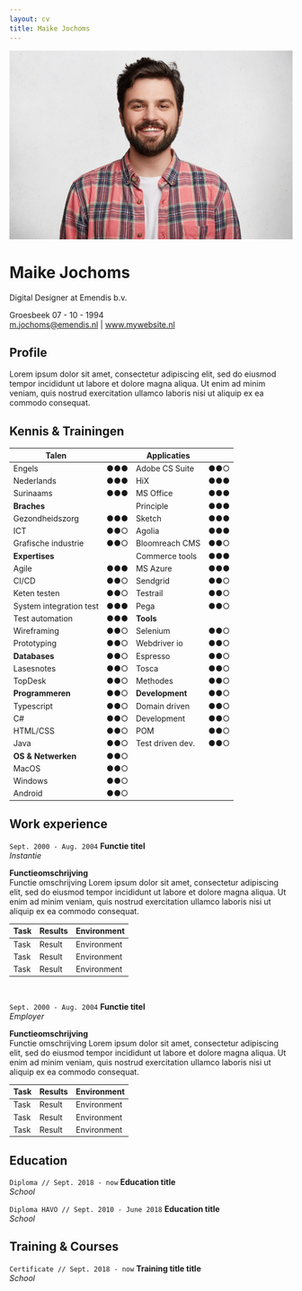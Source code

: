```yaml
---
layout: cv
title: Maike Jochoms
---
```


<div id="sectionMain" markdown=1>
<div id="sectionMainPhoto" markdown=1>

<!-- Add your profile picture to the "media" directoy and change the "profile-picture.jpg" text to add it to your resume -->
![Profile picture](./media/img/profile-picture.jpg)

</div>
<div id="sectionMainName" markdown=1>
  
# Maike Jochoms
Digital Designer at Emendis b.v.

<div id="information" markdown=1>
  <span id="city">Groesbeek</span>
  <span id="dateOfBirth">07 - 10 - 1994</span>
</div>

<!-- Add your email address and website (if you don't have one, delete the website part -->
<div id="webaddress">
  <a href="mailto:m.jochoms@emendis.nl">m.jochoms@emendis.nl</a>
  | <a href="http://en.wikipedia.org/wiki/Isaac_Newton">www.mywebsite.nl</a>
  </div>

</div>
</div>


## Profile

Lorem ipsum dolor sit amet, consectetur adipiscing elit, sed do eiusmod tempor incididunt ut labore et dolore magna aliqua. Ut enim ad minim veniam, quis nostrud exercitation ullamco laboris nisi ut aliquip ex ea commodo consequat.

<div id="tableKnowledge" markdown=1>

## Kennis & Trainingen
<!-- Copy paste the circles to define your level ●○○ ●●○ ●●● -->

| **Talen**               |     | **Applicaties**         |     |
|-------------------------|-----|-------------------------|-----|
| Engels                  | ●●● | Adobe CS Suite          | ●●○ | 
| Nederlands              | ●●● | HiX                     | ●●● |
| Surinaams               | ●●● | MS Office               | ●●● |
| **Braches**             |     | Principle               | ●●● |
| Gezondheidszorg         | ●●● | Sketch                  | ●●● |
| ICT                     | ●●○ | Agolia                  | ●●● |
| Grafische industrie     | ●●○ | Bloomreach CMS          | ●●○ |
| **Expertises**          |     | Commerce tools          | ●●● |
| Agile                   | ●●● | MS Azure                | ●●● |
| CI/CD                   | ●●○ | Sendgrid                | ●●○ |
| Keten testen            | ●●○ | Testrail                | ●●○ |
| System integration test | ●●● | Pega                    | ●●○ |
| Test automation         | ●●● | **Tools**               |     |
| Wireframing             | ●●○ | Selenium                | ●●○ |
| Prototyping             | ●●○ | Webdriver io            | ●●○ |
| **Databases**           | ●●○ | Espresso                | ●●○ |
| Lasesnotes              | ●●○ | Tosca                   | ●●○ |
| TopDesk                 | ●●○ | Methodes                | ●●○ |
| **Programmeren**        | ●●○ | **Development**         | ●●○ |
| Typescript              | ●●○ | Domain driven           | ●●○ |
| C#                      | ●●○ | Development             | ●●○ |
| HTML/CSS                | ●●○ | POM                     | ●●○ |
| Java                    | ●●○ | Test driven dev.        | ●●○ |
| **OS & Netwerken**      | ●●○ |                         |     |
| MacOS                   | ●●○ |                         |     |
| Windows                 | ●●○ |                         |     |
| Android                 | ●●○ |                         |     |

</div>

<div id="workExperience" markdown=1>
  
## Work experience

`Sept. 2000 - Aug. 2004`
__Functie titel__ <br/>
*Instantie*

**Functieomschrijving** <br/>
Functie omschrijving Lorem ipsum dolor sit amet, consectetur adipiscing elit, sed do eiusmod tempor incididunt ut labore et dolore
magna aliqua. Ut enim ad minim veniam, quis nostrud exercitation ullamco laboris nisi ut aliquip ex ea commodo consequat.


|   **Task**    |   **Results**   |  **Environment**    |
|---------------|-----------------|---------------------|
|  Task         |    Result       |    Environment      |
|  Task         |    Result       |    Environment      |
|  Task         |    Result       |    Environment      |

<br/>

`Sept. 2000 - Aug. 2004`
__Functie titel__ <br/>
*Employer*

**Functieomschrijving** <br/>
Functie omschrijving Lorem ipsum dolor sit amet, consectetur adipiscing elit, sed do eiusmod tempor incididunt ut labore et dolore
magna aliqua. Ut enim ad minim veniam, quis nostrud exercitation ullamco laboris nisi ut aliquip ex ea commodo consequat.

|   **Task**    |   **Results**   |  **Environment**    |
|---------------|-----------------|---------------------|
|    Task       |    Result       |    Environment      |
|    Task       |    Result       |    Environment      |
|    Task       |    Result       |    Environment      |

## Education 

`Diploma // Sept. 2018 - now`
__Education title__ <br/>
*School*

`Diploma HAVO // Sept. 2010 - June 2018`
__Education title__ <br/>
*School*

</div>

## Training & Courses

`Certificate // Sept. 2018 - now`
__Training title title__ <br/>
*School*

